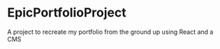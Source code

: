 # EpicPortfolioProject
 A project to recreate my portfolio from the ground up using React and a CMS
